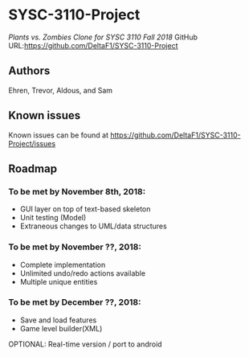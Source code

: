 # SYSC-3110-Project
_Plants vs. Zombies Clone for SYSC 3110 Fall 2018_
GitHub URL:https://github.com/DeltaF1/SYSC-3110-Project

## Authors
Ehren, Trevor, Aldous, and Sam

## Known issues

Known issues can be found at https://github.com/DeltaF1/SYSC-3110-Project/issues

## Roadmap

### To be met by November 8th, 2018:

- GUI layer on top of text-based skeleton
- Unit testing (Model)
- Extraneous changes to UML/data structures

### To be met by November ??, 2018:

- Complete implementation
- Unlimited undo/redo actions available
- Multiple unique entities

### To be met by December ??, 2018:

- Save and load features
- Game level builder(XML)

OPTIONAL: Real-time version / port to android
